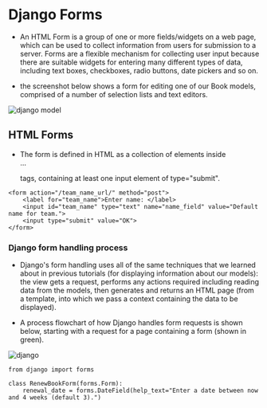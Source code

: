 # Django Forms

- An HTML Form is a group of one or more fields/widgets on a web page, which can be used to collect information from users for submission to a server. Forms are a flexible mechanism for collecting user input because there are suitable widgets for entering many different types of data, including text boxes, checkboxes, radio buttons, date pickers and so on.

- the screenshot below shows a form for editing one of our Book models, comprised of a number of selection lists and text editors.

![django model](https://developer.mozilla.org/en-US/docs/Learn/Server-side/Django/Forms/admin_book_add.png)

## HTML Forms

- The form is defined in HTML as a collection of elements inside <form>...</form> tags, containing at least one input element of type="submit".

```
<form action="/team_name_url/" method="post">
    <label for="team_name">Enter name: </label>
    <input id="team_name" type="text" name="name_field" value="Default name for team.">
    <input type="submit" value="OK">
</form>
```

### Django form handling process

- Django's form handling uses all of the same techniques that we learned about in previous tutorials (for displaying information about our models): the view gets a request, performs any actions required including reading data from the models, then generates and returns an HTML page (from a template, into which we pass a context containing the data to be displayed).

- A process flowchart of how Django handles form requests is shown below, starting with a request for a page containing a form (shown in green).



![django](https://developer.mozilla.org/en-US/docs/Learn/Server-side/Django/Forms/form_handling_-_standard.png)


```
from django import forms

class RenewBookForm(forms.Form):
    renewal_date = forms.DateField(help_text="Enter a date between now and 4 weeks (default 3).")
```

